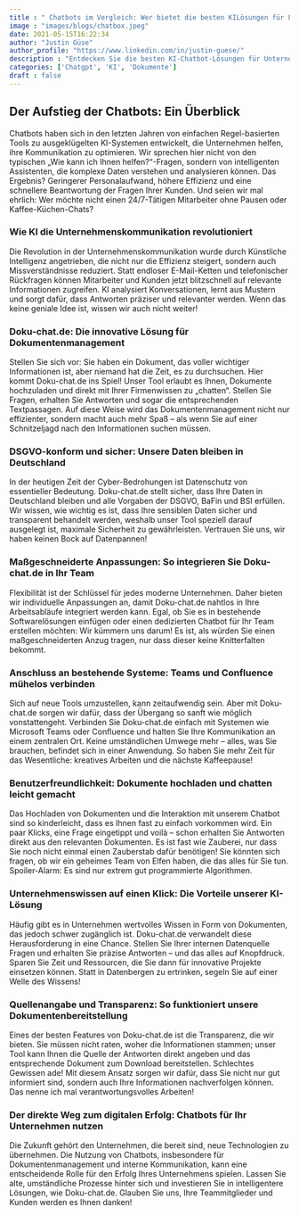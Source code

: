 ```yaml
---
title : " Chatbots im Vergleich: Wer bietet die besten KILösungen für Firmen?"
image : "images/blogs/chatbox.jpeg"
date: 2021-05-15T16:22:34
author: "Justin Güse"
author_profile: "https://www.linkedin.com/in/justin-guese/"
description : "Entdecken Sie die besten KI-Chatbot-Lösungen für Unternehmen im Vergleich! Erfahren Sie, welche Tools optimale Dokumenteninteraktion und DSGVO-Konformität bieten."
categories: ['Chatgpt', 'KI', 'Dokumente']
draft : false
---
```


## Der Aufstieg der Chatbots: Ein Überblick

Chatbots haben sich in den letzten Jahren von einfachen Regel-basierten Tools zu ausgeklügelten KI-Systemen entwickelt, die Unternehmen helfen, ihre Kommunikation zu optimieren. Wir sprechen hier nicht von den typischen „Wie kann ich Ihnen helfen?“-Fragen, sondern von intelligenten Assistenten, die komplexe Daten verstehen und analysieren können. Das Ergebnis? Geringerer Personalaufwand, höhere Effizienz und eine schnellere Beantwortung der Fragen Ihrer Kunden. Und seien wir mal ehrlich: Wer möchte nicht einen 24/7-Tätigen Mitarbeiter ohne Pausen oder Kaffee-Küchen-Chats?

### Wie KI die Unternehmenskommunikation revolutioniert

Die Revolution in der Unternehmenskommunikation wurde durch Künstliche Intelligenz angetrieben, die nicht nur die Effizienz steigert, sondern auch Missverständnisse reduziert. Statt endloser E-Mail-Ketten und telefonischer Rückfragen können Mitarbeiter und Kunden jetzt blitzschnell auf relevante Informationen zugreifen. KI analysiert Konversationen, lernt aus Mustern und sorgt dafür, dass Antworten präziser und relevanter werden. Wenn das keine geniale Idee ist, wissen wir auch nicht weiter!

### Doku-chat.de: Die innovative Lösung für Dokumentenmanagement

Stellen Sie sich vor: Sie haben ein Dokument, das voller wichtiger Informationen ist, aber niemand hat die Zeit, es zu durchsuchen. Hier kommt Doku-chat.de ins Spiel! Unser Tool erlaubt es Ihnen, Dokumente hochzuladen und direkt mit Ihrer Firmenwissen zu „chatten“. Stellen Sie Fragen, erhalten Sie Antworten und sogar die entsprechenden Textpassagen. Auf diese Weise wird das Dokumentenmanagement nicht nur effizienter, sondern macht auch mehr Spaß – als wenn Sie auf einer Schnitzeljagd nach den Informationen suchen müssen.

### DSGVO-konform und sicher: Unsere Daten bleiben in Deutschland

In der heutigen Zeit der Cyber-Bedrohungen ist Datenschutz von essentieller Bedeutung. Doku-chat.de stellt sicher, dass Ihre Daten in Deutschland bleiben und alle Vorgaben der DSGVO, BaFin und BSI erfüllen. Wir wissen, wie wichtig es ist, dass Ihre sensiblen Daten sicher und transparent behandelt werden, weshalb unser Tool speziell darauf ausgelegt ist, maximale Sicherheit zu gewährleisten. Vertrauen Sie uns, wir haben keinen Bock auf Datenpannen!

### Maßgeschneiderte Anpassungen: So integrieren Sie Doku-chat.de in Ihr Team

Flexibilität ist der Schlüssel für jedes moderne Unternehmen. Daher bieten wir individuelle Anpassungen an, damit Doku-chat.de nahtlos in Ihre Arbeitsabläufe integriert werden kann. Egal, ob Sie es in bestehende Softwarelösungen einfügen oder einen dedizierten Chatbot für Ihr Team erstellen möchten: Wir kümmern uns darum! Es ist, als würden Sie einen maßgeschneiderten Anzug tragen, nur dass dieser keine Knitterfalten bekommt.

### Anschluss an bestehende Systeme: Teams und Confluence mühelos verbinden

Sich auf neue Tools umzustellen, kann zeitaufwendig sein. Aber mit Doku-chat.de sorgen wir dafür, dass der Übergang so sanft wie möglich vonstattengeht. Verbinden Sie Doku-chat.de einfach mit Systemen wie Microsoft Teams oder Confluence und halten Sie Ihre Kommunikation an einem zentralen Ort. Keine umständlichen Umwege mehr – alles, was Sie brauchen, befindet sich in einer Anwendung. So haben Sie mehr Zeit für das Wesentliche: kreatives Arbeiten und die nächste Kaffeepause!

### Benutzerfreundlichkeit: Dokumente hochladen und chatten leicht gemacht

Das Hochladen von Dokumenten und die Interaktion mit unserem Chatbot sind so kinderleicht, dass es Ihnen fast zu einfach vorkommen wird. Ein paar Klicks, eine Frage eingetippt und voilà – schon erhalten Sie Antworten direkt aus den relevanten Dokumenten. Es ist fast wie Zauberei, nur dass Sie noch nicht einmal einen Zauberstab dafür benötigen! Sie könnten sich fragen, ob wir ein geheimes Team von Elfen haben, die das alles für Sie tun. Spoiler-Alarm: Es sind nur extrem gut programmierte Algorithmen.

### Unternehmenswissen auf einen Klick: Die Vorteile unserer KI-Lösung

Häufig gibt es in Unternehmen wertvolles Wissen in Form von Dokumenten, das jedoch schwer zugänglich ist. Doku-chat.de verwandelt diese Herausforderung in eine Chance. Stellen Sie Ihrer internen Datenquelle Fragen und erhalten Sie präzise Antworten – und das alles auf Knopfdruck. Sparen Sie Zeit und Ressourcen, die Sie dann für innovative Projekte einsetzen können. Statt in Datenbergen zu ertrinken, segeln Sie auf einer Welle des Wissens!

### Quellenangabe und Transparenz: So funktioniert unsere Dokumentenbereitstellung

Eines der besten Features von Doku-chat.de ist die Transparenz, die wir bieten. Sie müssen nicht raten, woher die Informationen stammen; unser Tool kann Ihnen die Quelle der Antworten direkt angeben und das entsprechende Dokument zum Download bereitstellen. Schlechtes Gewissen ade! Mit diesem Ansatz sorgen wir dafür, dass Sie nicht nur gut informiert sind, sondern auch Ihre Informationen nachverfolgen können. Das nenne ich mal verantwortungsvolles Arbeiten!

### Der direkte Weg zum digitalen Erfolg: Chatbots für Ihr Unternehmen nutzen

Die Zukunft gehört den Unternehmen, die bereit sind, neue Technologien zu übernehmen. Die Nutzung von Chatbots, insbesondere für Dokumentenmanagement und interne Kommunikation, kann eine entscheidende Rolle für den Erfolg Ihres Unternehmens spielen. Lassen Sie alte, umständliche Prozesse hinter sich und investieren Sie in intelligentere Lösungen, wie Doku-chat.de. Glauben Sie uns, Ihre Teammitglieder und Kunden werden es Ihnen danken!